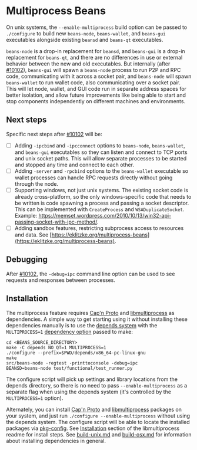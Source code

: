 # Multiprocess Beans

On unix systems, the `--enable-multiprocess` build option can be passed to `./configure` to build new `beans-node`, `beans-wallet`, and `beans-gui` executables alongside existing `beansd` and `beans-qt` executables.

`beans-node` is a drop-in replacement for `beansd`, and `beans-gui` is a drop-in replacement for `beans-qt`, and there are no differences in use or external behavior between the new and old executables. But internally (after [#10102](https://github.com/beans/beans/pull/10102)), `beans-gui` will spawn a `beans-node` process to run P2P and RPC code, communicating with it across a socket pair, and `beans-node` will spawn `beans-wallet` to run wallet code, also communicating over a socket pair. This will let node, wallet, and GUI code run in separate address spaces for better isolation, and allow future improvements like being able to start and stop components independently on different machines and environments.

## Next steps

Specific next steps after [#10102](https://github.com/beans/beans/pull/10102) will be:

- [ ] Adding `-ipcbind` and `-ipcconnect` options to `beans-node`, `beans-wallet`, and `beans-gui` executables so they can listen and connect to TCP ports and unix socket paths. This will allow separate processes to be started and stopped any time and connect to each other.
- [ ] Adding `-server` and `-rpcbind` options to the `beans-wallet` executable so wallet processes can handle RPC requests directly without going through the node.
- [ ] Supporting windows, not just unix systems. The existing socket code is already cross-platform, so the only windows-specific code that needs to be written is code spawning a process and passing a socket descriptor. This can be implemented with `CreateProcess` and `WSADuplicateSocket`. Example: https://memset.wordpress.com/2010/10/13/win32-api-passing-socket-with-ipc-method/.
- [ ] Adding sandbox features, restricting subprocess access to resources and data. See [https://eklitzke.org/multiprocess-beans](https://eklitzke.org/multiprocess-beans).

## Debugging

After [#10102](https://github.com/beans/beans/pull/10102), the `-debug=ipc` command line option can be used to see requests and responses between processes.

## Installation

The multiprocess feature requires [Cap'n Proto](https://capnproto.org/) and [libmultiprocess](https://github.com/chaincodelabs/libmultiprocess) as dependencies. A simple way to get starting using it without installing these dependencies manually is to use the [depends system](../depends) with the `MULTIPROCESS=1` [dependency option](../depends#dependency-options) passed to make:

```
cd <BEANS_SOURCE_DIRECTORY>
make -C depends NO_QT=1 MULTIPROCESS=1
./configure --prefix=$PWD/depends/x86_64-pc-linux-gnu
make
src/beans-node -regtest -printtoconsole -debug=ipc
BEANSD=beans-node test/functional/test_runner.py
```

The configure script will pick up settings and library locations from the depends directory, so there is no need to pass `--enable-multiprocess` as a separate flag when using the depends system (it's controlled by the `MULTIPROCESS=1` option).

Alternately, you can install [Cap'n Proto](https://capnproto.org/) and [libmultiprocess](https://github.com/chaincodelabs/libmultiprocess) packages on your system, and just run `./configure --enable-multiprocess` without using the depends system. The configure script will be able to locate the installed packages via [pkg-config](https://www.freedesktop.org/wiki/Software/pkg-config/). See [Installation](https://github.com/chaincodelabs/libmultiprocess#installation) section of the libmultiprocess readme for install steps. See [build-unix.md](build-unix.md) and [build-osx.md](build-osx.md) for information about installing dependencies in general.
